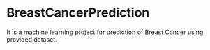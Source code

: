 # BreastCancerPrediction
It is a machine learning project for prediction of Breast Cancer using provided dataset.
